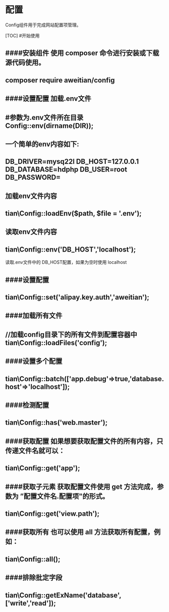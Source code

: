 # 配置

Config组件用于完成网站配置项管理。

[TOC]
#开始使用

####安装组件
使用 composer 命令进行安装或下载源代码使用。
----
composer require aweitian/config
----


####设置配置
加载.env文件
----
#参数为.env文件所在目录
Config::env(dirname(__DIR__));
----

一个简单的env内容如下:
----
DB_DRIVER=mysq22l
DB_HOST=127.0.0.1
DB_DATABASE=hdphp
DB_USER=root
DB_PASSWORD=
----


加载env文件内容
----
tian\Config::loadEnv($path, $file = '.env');
----

读取env文件内容
----
tian\Config::env('DB_HOST','localhost');
----
读取.env文件中的 DB_HOST配置，如果为空时使用 localhost

####设置配置
----
tian\Config::set('alipay.key.auth','aweitian');
----

####加载所有文件
----
//加载config目录下的所有文件到配置容器中
tian\Config::loadFiles('config');
----

####设置多个配置
----
tian\Config::batch(['app.debug'=>true,'database.host'=>'localhost']);
----

####检测配置
----
tian\Config::has('web.master');
----

####获取配置
如果想要获取配置文件的所有内容，只传递文件名就可以：
----
tian\Config::get('app');
----

####获取子元素
获取配置文件使用 get 方法完成，参数为 ”配置文件名.配置项"的形式。
----
tian\Config::get('view.path');
----

####获取所有
也可以使用 all 方法获取所有配置，例如：
----
tian\Config::all();
----

####排除批定字段
----
tian\Config::getExName('database',['write','read']);
----

